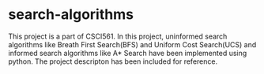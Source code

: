 # search-algorithms
This project is a part of CSCI561. In this project, uninformed search algorithms like Breath First Search(BFS) and Uniform Cost Search(UCS) and informed search algorithms like A* Search have been implemented using python. The project descripton has been included for reference.
